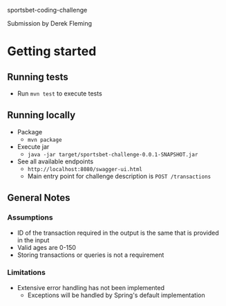 sportsbet-coding-challenge

Submission by Derek Fleming

# Getting started

## Running tests

- Run `mvn test` to execute tests

## Running locally

- Package
  - `mvn package`
- Execute jar
  - `java -jar target/sportsbet-challenge-0.0.1-SNAPSHOT.jar`
- See all available endpoints
  - `http://localhost:8080/swagger-ui.html`
  - Main entry point for challenge description is `POST /transactions`

## General Notes

### Assumptions

- ID of the transaction required in the output is the same that is provided in the input
- Valid ages are 0-150
- Storing transactions or queries is not a requirement

### Limitations

- Extensive error handling has not been implemented
  - Exceptions will be handled by Spring's default implementation
